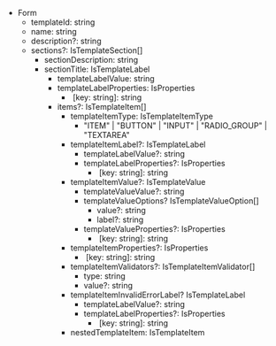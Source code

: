 - Form
  - templateId: string
  - name: string
  - description?: string
  - sections?: IsTemplateSection[]
    - sectionDescription: string
    - sectionTitle: IsTemplateLabel
      - templateLabelValue: string
      - templateLabelProperties: IsProperties
        -  &nbsp;[key: string]: string
      - items?: IsTemplateItem[] 
        - templateItemType: IsTemplateItemType 
          - "ITEM" | "BUTTON" | "INPUT" | "RADIO_GROUP" | "TEXTAREA"
        - templateItemLabel?: IsTemplateLabel
          - templateLabelValue?: string
          - templateLabelProperties?: IsProperties
            - &nbsp;[key: string]: string
        - templateItemValue?: IsTemplateValue
          - templateValueValue?: string
          - templateValueOptions? IsTemplateValueOption[]
            - value?: string
            - label?: string
          - templateValueProperties?: IsProperties
            - &nbsp;[key: string]: string
        - templateItemProperties?: IsProperties
          - &nbsp;[key: string]: string
        - templateItemValidators?: IsTemplateItemValidator[]
          - type: string
          - value?: string
        - templateItemInvalidErrorLabel? IsTemplateLabel
          - templateLabelValue?: string
          - templateLabelProperties?: IsProperties
            - &nbsp;[key: string]: string
        - nestedTemplateItem: IsTemplateItem
